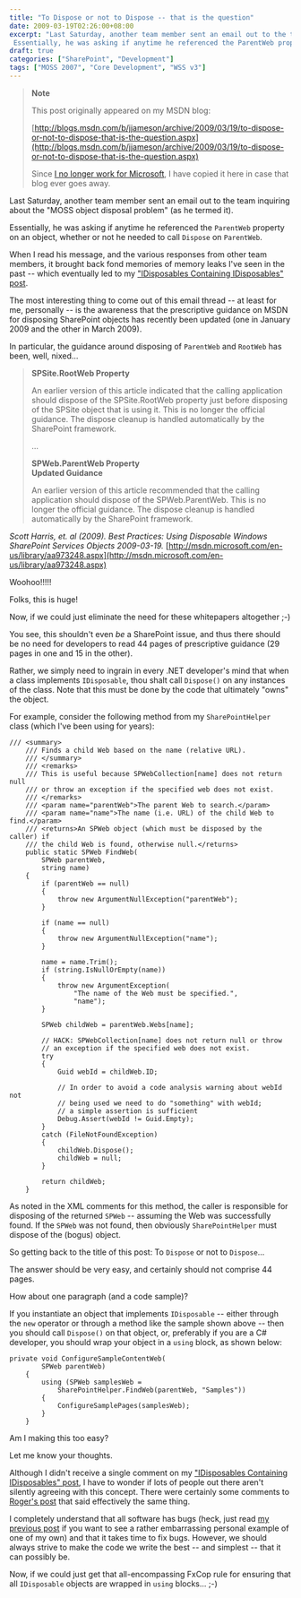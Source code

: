 ```yaml
---
title: "To Dispose or not to Dispose -- that is the question"
date: 2009-03-19T02:26:00+08:00
excerpt: "Last Saturday, another team member sent an email out to the team inquiring about the \"MOSS object disposal problem\" (as he termed it). 
 Essentially, he was asking if anytime he referenced the ParentWeb property on an object, whether or not he needed..."
draft: true
categories: ["SharePoint", "Development"]
tags: ["MOSS 2007", "Core Development", "WSS v3"]
---
```


> **Note**
> 
> 
> 	This post originally appeared on my MSDN blog:  
>   
> 
> 
> [http://blogs.msdn.com/b/jjameson/archive/2009/03/19/to-dispose-or-not-to-dispose-that-is-the-question.aspx](http://blogs.msdn.com/b/jjameson/archive/2009/03/19/to-dispose-or-not-to-dispose-that-is-the-question.aspx)
> 
> 
> Since
> 	[I no longer work for Microsoft](/blog/jjameson/2011/09/02/last-day-with-microsoft), I have copied it here in case that blog 
> 	ever goes away.


Last Saturday, another team member sent an email out to the team inquiring about  the "MOSS object disposal problem" (as he termed it).

Essentially, he was asking if anytime he referenced the `ParentWeb`  property on an object, whether or not he needed to call `Dispose` on `ParentWeb`.

When I read his message, and the various responses from other team members, it  brought back fond memories of memory leaks I've seen in the past -- which eventually  led to my ["IDisposables Containing IDisposables" post](/blog/jjameson/2008/04/09/memory-leak-in-splimitedwebpartmanager-a-k-a-idisposables-containing-idisposables).

The most interesting thing to come out of this email thread -- at least for me,  personally -- is the awareness that the prescriptive guidance on MSDN for disposing  SharePoint objects has recently been updated (one in January 2009 and the other  in March 2009).

In particular, the guidance around disposing of `ParentWeb` and `RootWeb` has been, well, nixed...


> **SPSite.RootWeb Property**  
> 
> An earlier version of this article indicated that the calling application should 
> dispose of the SPSite.RootWeb property just before disposing of the SPSite object 
> that is using it. This is no longer the official guidance. The dispose cleanup 
> is handled automatically by the SharePoint framework.
> 
> ...
> 
> **SPWeb.ParentWeb Property**  
> **Updated Guidance**  
> 
> An earlier version of this article recommended that the calling application 
> should dispose of the SPWeb.ParentWeb. This is no longer the official guidance. 
> The dispose cleanup is handled automatically by the SharePoint framework.


<cite>Scott Harris, et. al (2009). Best Practices: Using Disposable Windows SharePoint Services Objects 2009-03-19.</cite>
[http://msdn.microsoft.com/en-us/library/aa973248.aspx](http://msdn.microsoft.com/en-us/library/aa973248.aspx)


Woohoo!!!!!

Folks, this is huge!

Now, if we could just eliminate the need for these whitepapers altogether ;-)

You see, this shouldn't even *be* a SharePoint issue, and thus there should  be no need for developers to read 44 pages of prescriptive guidance (29 pages in  one and 15 in the other).

Rather, we simply need to ingrain in every .NET developer's mind that when a  class implements `IDisposable`, thou shalt call `Dispose()`  on any instances of the class. Note that this must be done by the code that ultimately  "owns" the object.

For example, consider the following method from my `SharePointHelper`  class (which I've been using for years):



    /// <summary>
        /// Finds a child Web based on the name (relative URL).
        /// </summary>
        /// <remarks>
        /// This is useful because SPWebCollection[name] does not return null
        /// or throw an exception if the specified web does not exist.
        /// </remarks>
        /// <param name="parentWeb">The parent Web to search.</param>
        /// <param name="name">The name (i.e. URL) of the child Web to find.</param>
        /// <returns>An SPWeb object (which must be disposed by the caller) if
        /// the child Web is found, otherwise null.</returns>
        public static SPWeb FindWeb(
            SPWeb parentWeb,
            string name)
        {
            if (parentWeb == null)
            {
                throw new ArgumentNullException("parentWeb");
            }
    
            if (name == null)
            {
                throw new ArgumentNullException("name");
            }
    
            name = name.Trim();
            if (string.IsNullOrEmpty(name))
            {
                throw new ArgumentException(
                    "The name of the Web must be specified.",
                    "name");
            }
    
            SPWeb childWeb = parentWeb.Webs[name];
    
            // HACK: SPWebCollection[name] does not return null or throw
            // an exception if the specified web does not exist.
            try
            {
                Guid webId = childWeb.ID;
    
                // In order to avoid a code analysis warning about webId not
                // being used we need to do "something" with webId;
                // a simple assertion is sufficient
                Debug.Assert(webId != Guid.Empty);
            }
            catch (FileNotFoundException)
            {
                childWeb.Dispose();
                childWeb = null;
            }
    
            return childWeb;
        }



As noted in the XML comments for this method, the caller is responsible for disposing  of the returned `SPWeb` -- assuming the Web was successfully found. If  the `SPWeb` was not found, then obviously `SharePointHelper`  must dispose of the (bogus) object.

So getting back to the title of this post: To `Dispose` or not to `Dispose`...

The answer should be very easy, and certainly should not comprise 44 pages.

How about one paragraph (and a code sample)?

If you instantiate an object that implements `IDisposable` -- either  through the `new` operator or through a method like the sample shown  above -- then you should call `Dispose()` on that object, or, preferably  if you are a C# developer, you should wrap your object in a `using` block,  as shown below:



    private void ConfigureSampleContentWeb(
            SPWeb parentWeb)
        {
            using (SPWeb samplesWeb =
                SharePointHelper.FindWeb(parentWeb, "Samples"))
            {
                ConfigureSamplePages(samplesWeb);
            }
        }



Am I making this too easy?

Let me know your thoughts.

Although I didn't receive a single comment on my ["IDisposables Containing IDisposables" post](/blog/jjameson/2008/04/09/memory-leak-in-splimitedwebpartmanager-a-k-a-idisposables-containing-idisposables), I have to wonder if lots of people  out there aren't silently agreeing with this concept. There were certainly some  comments to [Roger's post](http://blogs.msdn.com/rogerla/archive/2008/02/12/sharepoint-2007-and-wss-3-0-dispose-patterns-by-example.aspx) that said effectively the same thing.

I completely understand that all software has bugs (heck, just read [my previous post](/blog/jjameson/2009/03/19/argumentnullexception-with-optional-publishingpage-description-property-with-some-thoughts-on-breaking-the-build-too) if you want to see a rather embarrassing personal example of  one of my own) and that it takes time to fix bugs. However, we should always strive  to make the code we write the best -- and simplest -- that it can possibly be.

Now, if we could just get that all-encompassing FxCop rule for ensuring that  all `IDisposable` objects are wrapped in `using` blocks...  ;-)

